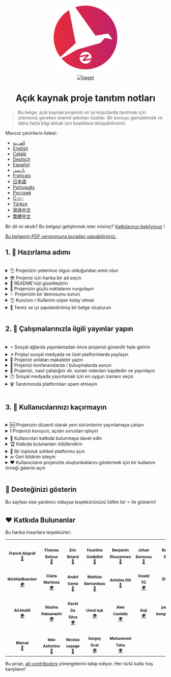 <p align="center">
    <img alt="oss image" src="imgs/zoss-logo.svg" height="200px" width="200px">
</p>

<p align="center">
  <a href="https://twitter.com/intent/tweet?text=How%20to%20promote%20your%20open-source%20projects%20@ZenikaOSS&url=https://github.com/zenika-open-source/open-source-promotion-cheat-sheet&hashtags=OpenSource,CheatSheet">
    <img alt="tweet" src="https://img.shields.io/twitter/url/https/twitter?label=Twitter'da%20paylaş&style=social" target="_blank">
  </a>
</p>

<h1 align="center">Açık kaynak proje tanıtım notları</h1>

> Bu belge, açık kaynak projenizi en iyi koşullarda tanıtmak için izlemeniz gereken önemli adımları özetler. Bir konuyu genişletmek ve daha fazla bilgi almak için başlıklara tıklayabilirsiniz.

Mevcut çevirilerin listesi:

- [العربية](./README-ar.md)
- [English](./README.md)
- [Català](./README-ca.md)
- [Deutsch](./README-de.md)
- [Español](./README-es.md)
- [پارسی](./README-fa.md)
- [Français](./README-fr.md)
- [日本語](./README-jp.md)
- [Português](./README-pt.md)
- [Русский](./README-ru.md)
- [සිංහල](./README-si.md)
- [Türkçe](./README-tr.md)
- [简体中文](./README-zh-cn.md)
- [繁體中文](./README-zh-tw.md)

Bir dil mi eksik? Bu belgeyi geliştirmek ister misiniz? [Katkılarınızı bekliyoruz](./CONTRIBUTING.md) !

[Bu belgenin PDF versiyonuna buradan ulaşabilirsiniz.](./pdf/cheat-sheet.pdf)

## 1. 🎢 Hazırlama adımı

<br>

<details>
<summary>👌 Projenizin yeterince olgun olduğundan emin olun</summary>
<p>
> Projenizin, kullanıcıları çekmesi için minimum güvenilir özelliklere sahip ve yeterince kararlı olmalıdır.
</p>
</details>

<details>
<summary>😎 Projeniz için harika bir ad seçin</summary>
<p>
> Kullanıcıların kolayca hatırlayabileceği bir ad seçin.
</p>
</details>

<details>
<summary>💅 README'nizi güzelleştirin</summary>
<p>
> README, ziyaretçilerinizin göreceği ilk şeydir. Basit, güzel ve okunması kolay hale getirin. [İşte güzel README'lerin bir listesi](https://github.com/matiassingers/awesome-readme).
</p>
</details>

<details>
<summary>💪 Projenizin güçlü noktalarını vurgulayın</summary>
<p>
> Projenizin güçlü yönlerini belirleyin ve ziyaretçilerin önce onları gördüğünden emin olun.
</p>
</details>

<details>
<summary>✨ Projenizin bir demosunu sunun</summary>
<p>
> Ziyaretçiler projenizin amacını, nasıl çalıştığını ve nasıl kullanacağını hızlı bir şekilde anlamak isteyeceklerdir. Demo sunmak, kullanıcıları memnun etmenin en iyi yoludur. Bunu aşağıdakiler gibi sağlayabilirsiniz:
> - Projenizin nasıl çalıştığını gösteren animasyonlu bir GIF
> - Bir demo videosuna bağlantı
</p>
</details>

<details>
<summary>👌 Kurulum / Kullanım süper kolay olmalı</summary>
<p>
> Projeniz kullanıcı dostu değilse muhtemelen ziyaretçileri kaybedersiniz.
</p>
</details>

<details>
<summary>📘 Temiz ve iyi yapılandırılmış bir belge oluşturun</summary>
<p>
> İyi belgeler oluşturmak muhtemelen en önemli adımdır. Küçük bir belge varsa, bunu README'nize ekleyebilirsiniz. Aksi takdirde, belgelerinizi ayrı bir web sitesinde barındırmanız iyi olabilir. [Vuepress](https://v1.vuepress.vuejs.org) gibi bazı açık kaynaklı projeler belgelerinizi basit bir şekilde oluşturmanıza yardımcı olabilir.
</p>
</details>
<br>

## 2. 📢 Çalışmalarınızla ilgili yayınlar yapın
<br>
<details>
<summary>⭐ Sosyal ağlarda yayınlamadan önce projenizi güvenilir hale getirin</summary>
<p>
> Çoğu ziyaretçi, projeyi kullanmayı düşünmeden önce kaç yıldıza sahip olduğunu kontrol edecektir. Minimum miktarda yıldız, projenizi sıfır yıldızlı bir projeden daha güvenilir hale getirir. Bu yüzden sosyal medyada kamuya açık bir duyuru yapmadan önce tanıdığınız insanlara projenizi desteklemelerini istemelisiniz.
</p>
</details>

<details>
<summary>↗️ Projeyi sosyal medyada ve özel platformlarda paylaşın</summary>
<p>
> Dünyaya çalışmalarınızdan bahsedin! Sosyal medyada ve özel platformlarda yayınlayın:
> - [Twitter](https://twitter.com)
> - [Linkedin](https://www.linkedin.com/)
> - [Facebook](https://www.facebook.com/)
> - [Reddit](https://www.reddit.com/)
> - [Dev.to](https://dev.to/)
> - [Lobsters](https://lobste.rs/)
> - [Hacker News](https://news.ycombinator.com/)
> - [Product Hunt](https://www.producthunt.com/)
> - [Beta page](https://betapage.co/)
> - [Human Coders](https://news.humancoders.com/)
</p>
</details>

<details>
<summary>📃 Projenizi anlatan makaleler yazın</summary>
<p>
> Projeniz hakkında makaleler yazın. Amaç kullandığınız teknik yığın, projenizin nasıl çalıştığı, karşılaştığınız sorunlar vb. olabilir. Makale yayınlama platformlarına gönderin:
> - [medium](https://medium.com/)
> - [dev.to](https://dev.to/)
</p>
</details>

<details>
<summary>🎤 Projenizi konferanslarda / buluşmalarda sunun</summary>
<p>
> Projenizi konferanslarda veya buluşmalarda sunmak, görünürlüğünü artırmak için iyi bir yoldur.
</p>
</details>

<details>
<summary>🎥 Projenizi, nasıl çalıştığını vb. sunan videoları kaydedin ve yayınlayın</summary>
<p>
> Video kaydetmek kolay bir egzersiz değildir. Ancak projenizi ünlü yapmanın en etkili yolu muhtemelen budur.
</p>
</details>

<details>
<summary>🕐 Sosyal medyada yayınlamak için en uygun zamanı seçin</summary>
<p>
> Tatil döneminde veya hafta sonlarında yayınlamayın. Genellikle sosyal ağlarda yayınlamak için en uygun zaman hafta ortasıdır.
</p>
</details>

<details>
<summary>🗑 Tanıtımınızla platformları spam etmeyin</summary>
<p>
> Aynı platformda iki kez yayınlamayın. Spam olarak kabul edilir ve projeniz için kötü tanıtımlara neden olabilir.
</p>
</details>
<br>

## 3. 🤝 Kullanıcılarınızı kaçırmayın

<br>
<details>
<summary>🆕 Projenizin düzenli olarak yeni sürümlerini yayınlamaya çalışın</summary>
<p>
> Projenizi yeni sürümlerle koruyun, geliştirin ve changelog'lar oluşturun.
</p>
</details>

<details>
<summary>❗ Projenizi koruyun, açılan sorunları işleyin</summary>
<p>
> Açılan sorunlarınların yanıtsız kalmasına izin vermeyin. Sorun açmak ya da soru sormak için zaman harcayan insanlara iyi davranın. 😉
</p>
</details>

<details>
<summary>🙏 Kullanıcıları katkıda bulunmaya davet edin</summary>
<p>
> Sağlıklı bir proje, bir topluluğa ve katkıda bulunanlara sahip bir projedir. Kullanıcılarınıza, `contribution welcome` veya `good first issue` etiketleriyle bazı sorunları etiketleyerek yardıma ihtiyacınız olduğunu bildirin. [Github etiketlerini gözden geçirin](https://help.github.com/en/articles/about-labels).
</p>
</details>

<details>
<summary>🏆 Katkıda bulunanları ödüllendirin</summary>
<p>
> Size yardım eden insanlara iyi davranın! [Gatsby](https://github.com/gatsbyjs/gatsby) gibi bazı açık kaynak projeleri katkıda bulunanları güzelliklerle ödüllendirir. Bunu karşılayamıyorsanız, katkı hakkında kamuya açık bir yayın yapın (twitter veya diğer platformlarda) ve yazardan bahsedin ( [burada açık bir teşekkür örneği var](https://twitter.com/FranckAbgrall/status/1139470547492978688) ). Herkese teşekkür etmek veya proje belgelerinizde veya web sitenizde sergilemek için README'nizde bir `Contributors` bölümü açın. İşte bazı örnekler:
> - [vuepress (README'deki katkıda bulunanlar bölümü)](https://github.com/vuejs/vuepress#code-contributors)
> - [Rythm.js (demo sayfasında rastgele vurgulanan katılımcı)](https://okazari.github.io/Rythm.js/)
</p>
</details>

<details>
<summary>💬 Bir topluluk sohbet platformu açın</summary>
<p>
> Github sorunları her zaman kullanıcılarınızla iletişim kurmanın en iyi yolu değildir. Gerekirse, onlarla görüşmek için sohbet platformlarını kullanabilirsiniz:
> - [Discord](https://discord.com)
> - [Slack](https://slack.com)
> - [Gitter](https://gitter.im/)
</p>
</details>

<details>
<summary>🔙 Geri bildirim isteyin</summary>
<p>
> Kullanıcı geri bildirimi, projenizi geliştirmenin en iyi yoludur. Kullanıcılar muhtemelen projenizi daha iyi hale getirebilecek özelliklere ve fikirlere sahiptirler.
</p>
</details>

<details>
<summary>❤️ Kullanıcıların projenizle oluşturduklarını göstermek için bir kullanım örneği galerisi açın</summary>
<p>
> Ziyaretçiler, somut kullanım örnekleri ve başarı öyküleri (örneğin [vuepress galerisi](https://vuepress.gallery/) ) görürse projenize güveneceklerdir.
</p>
</details>

<br>

## 🙏 Desteğinizi gösterin

Bu sayfası size yardımcı olduysa teşekkürünüzü lütfen bir ⭐️ ile gösterin!
<br>

## ❤️ Katkıda Bulunanlar

Bu harika insanlara teşekkürler:

<!-- ALL-CONTRIBUTORS-LIST:START - Do not remove or modify this section -->
<!-- prettier-ignore-start -->
<!-- markdownlint-disable -->
<table>
  <tr>
    <td align="center"><a href="https://www.franck-abgrall.me/"><img src="https://avatars3.githubusercontent.com/u/9840435?v=4?s=100" width="100px;" alt=""/><br /><sub><b>Franck Abgrall</b></sub></a><br /><a href="https://github.com/zenika-open-source/promote-open-source-project/commits?author=kefranabg" title="Documentation">📖</a></td>
    <td align="center"><a href="https://github.com/tbetous"><img src="https://avatars3.githubusercontent.com/u/4435536?v=4?s=100" width="100px;" alt=""/><br /><sub><b>Thomas Betous</b></sub></a><br /><a href="https://github.com/zenika-open-source/promote-open-source-project/commits?author=tbetous" title="Documentation">📖</a></td>
    <td align="center"><a href="https://github.com/ebriand"><img src="https://avatars1.githubusercontent.com/u/1011902?v=4?s=100" width="100px;" alt=""/><br /><sub><b>Eric Briand</b></sub></a><br /><a href="https://github.com/zenika-open-source/promote-open-source-project/commits?author=ebriand" title="Documentation">📖</a></td>
    <td align="center"><a href="https://github.com/FaustineG"><img src="https://avatars.githubusercontent.com/u/27639429?v=4?s=100" width="100px;" alt=""/><br /><sub><b>Faustine Godbillot</b></sub></a><br /><a href="https://github.com/zenika-open-source/promote-open-source-project/commits?author=FaustineG" title="Documentation">📖</a></td>
    <td align="center"><a href="https://myvirtualstorybook.com/"><img src="https://avatars1.githubusercontent.com/u/5747538?v=4?s=100" width="100px;" alt=""/><br /><sub><b>Benjamin Plouzennec</b></sub></a><br /><a href="https://github.com/zenika-open-source/promote-open-source-project/commits?author=Okazari" title="Documentation">📖</a></td>
    <td align="center"><a href="https://github.com/Zenigata"><img src="https://avatars1.githubusercontent.com/u/1022393?v=4?s=100" width="100px;" alt=""/><br /><sub><b>Johan Bonneau</b></sub></a><br /><a href="https://github.com/zenika-open-source/promote-open-source-project/commits?author=Zenigata" title="Documentation">📖</a></td>
    <td align="center"><a href="https://github.com/bpetetot"><img src="https://avatars3.githubusercontent.com/u/516360?v=4?s=100" width="100px;" alt=""/><br /><sub><b>Benjamin Petetot</b></sub></a><br /><a href="https://github.com/zenika-open-source/promote-open-source-project/commits?author=bpetetot" title="Documentation">📖</a></td>
  </tr>
  <tr>
    <td align="center"><a href="https://nick-hat-boecker.de"><img src="https://avatars0.githubusercontent.com/u/8366071?v=4?s=100" width="100px;" alt=""/><br /><sub><b>NickHatBoecker</b></sub></a><br /><a href="#translation-NickHatBoecker" title="Translation">🌍</a></td>
    <td align="center"><a href="https://github.com/Claire"><img src="https://avatars2.githubusercontent.com/u/5114096?v=4?s=100" width="100px;" alt=""/><br /><sub><b>Claire Martinez</b></sub></a><br /><a href="#translation-claire" title="Translation">🌍</a></td>
    <td align="center"><a href="https://hazeforum.com/"><img src="https://avatars2.githubusercontent.com/u/31011359?v=4?s=100" width="100px;" alt=""/><br /><sub><b>André Gama</b></sub></a><br /><a href="https://github.com/zenika-open-source/promote-open-source-project/commits?author=andregamma" title="Documentation">📖</a></td>
    <td align="center"><a href="https://github.com/mbernardeau"><img src="https://avatars0.githubusercontent.com/u/7049049?v=4?s=100" width="100px;" alt=""/><br /><sub><b>Mathias Bernardeau</b></sub></a><br /><a href="https://github.com/zenika-open-source/promote-open-source-project/commits?author=mbernardeau" title="Documentation">📖</a></td>
    <td align="center"><a href="https://github.com/Antoineoili"><img src="https://avatars1.githubusercontent.com/u/50737365?v=4?s=100" width="100px;" alt=""/><br /><sub><b>Antoine Oili</b></sub></a><br /><a href="https://github.com/zenika-open-source/promote-open-source-project/commits?author=Antoineoili" title="Documentation">📖</a></td>
    <td align="center"><a href="https://twitter.com/dev_oswld"><img src="https://avatars1.githubusercontent.com/u/40254158?v=4?s=100" width="100px;" alt=""/><br /><sub><b>Oswld TC</b></sub></a><br /><a href="#translation-dev-oswld" title="Translation">🌍</a></td>
    <td align="center"><a href="https://yizhiyue.me"><img src="https://avatars3.githubusercontent.com/u/8545277?v=4?s=100" width="100px;" alt=""/><br /><sub><b>Zhiyue Yi</b></sub></a><br /><a href="#translation-ZhiyueYi" title="Translation">🌍</a></td>
  </tr>
  <tr>
    <td align="center"><a href="https://github.com/aliruss"><img src="https://avatars3.githubusercontent.com/u/32896351?v=4?s=100" width="100px;" alt=""/><br /><sub><b>Ali khalili</b></sub></a><br /><a href="#translation-aliruss" title="Translation">🌍</a></td>
    <td align="center"><a href="https://pakseresht.eu/"><img src="https://avatars3.githubusercontent.com/u/9018054?v=4?s=100" width="100px;" alt=""/><br /><sub><b>Niusha Pakseresht</b></sub></a><br /><a href="#translation-niusha-paks" title="Translation">🌍</a></td>
    <td align="center"><a href="https://github.com/david-dasilva"><img src="https://avatars1.githubusercontent.com/u/372391?v=4?s=100" width="100px;" alt=""/><br /><sub><b>David Da Silva</b></sub></a><br /><a href="#translation-david-dasilva" title="Translation">🌍</a></td>
    <td align="center"><a href="http://umuts.info"><img src="https://avatars2.githubusercontent.com/u/3245166?v=4?s=100" width="100px;" alt=""/><br /><sub><b>Umut Işık</b></sub></a><br /><a href="#translation-umutphp" title="Translation">🌍</a></td>
    <td align="center"><a href="https://github.com/alextremp"><img src="https://avatars0.githubusercontent.com/u/20399660?v=4?s=100" width="100px;" alt=""/><br /><sub><b>Alex Castells</b></sub></a><br /><a href="#translation-alextremp" title="Translation">🌍</a></td>
    <td align="center"><a href="https://kojikoji.ga"><img src="https://avatars0.githubusercontent.com/u/474225?v=4?s=100" width="100px;" alt=""/><br /><sub><b>Koji</b></sub></a><br /><a href="#translation-koji" title="Translation">🌍</a></td>
    <td align="center"><a href="https://github.com/MasterBrian99"><img src="https://avatars0.githubusercontent.com/u/37585474?v=4?s=100" width="100px;" alt=""/><br /><sub><b>pasindu p konghawaththa</b></sub></a><br /><a href="#translation-MasterBrian99" title="Translation">🌍</a></td>
  </tr>
  <tr>
    <td align="center"><a href="http://adsoleware.com/"><img src="https://avatars.githubusercontent.com/u/40896559?v=4?s=100" width="100px;" alt=""/><br /><sub><b>Marcel</b></sub></a><br /><a href="https://github.com/zenika-open-source/promote-open-source-project/commits?author=hackthedev" title="Documentation">📖</a></td>
    <td align="center"><a href="https://bandism.net/"><img src="https://avatars.githubusercontent.com/u/22633385?v=4?s=100" width="100px;" alt=""/><br /><sub><b>Ikko Ashimine</b></sub></a><br /><a href="https://github.com/zenika-open-source/promote-open-source-project/commits?author=eltociear" title="Documentation">📖</a></td>
    <td align="center"><a href="https://github.com/nlepage"><img src="https://avatars.githubusercontent.com/u/19571875?v=4?s=100" width="100px;" alt=""/><br /><sub><b>Nicolas Lepage</b></sub></a><br /><a href="#maintenance-nlepage" title="Maintenance">🚧</a></td>
    <td align="center"><a href="https://github.com/sergey-scat"><img src="https://avatars.githubusercontent.com/u/31442538?v=4?s=100" width="100px;" alt=""/><br /><sub><b>Sergey Scat</b></sub></a><br /><a href="#translation-sergey-scat" title="Translation">🌍</a></td>
    <td align="center"><a href="https://github.com/JustE3saR"><img src="https://avatars.githubusercontent.com/u/62352949?v=4?s=100" width="100px;" alt=""/><br /><sub><b>Mohammed Taha</b></sub></a><br /><a href="#translation-JustE3saR" title="Translation">🌍</a></td>
  </tr>
</table>

<!-- markdownlint-restore -->
<!-- prettier-ignore-end -->

<!-- ALL-CONTRIBUTORS-LIST:END -->

Bu proje, [all-contributors](https://github.com/all-contributors/all-contributors) yönergelerini takip ediyor. Her türlü katkı hoş karşılanır!
